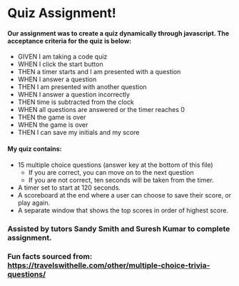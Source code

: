 # Quiz Assignment!

#### Our assignment was to create a quiz dynamically through javascript. The acceptance criteria for the quiz is below:

* GIVEN I am taking a code quiz
* WHEN I click the start button
* THEN a timer starts and I am presented with a question
* WHEN I answer a question
* THEN I am presented with another question
* WHEN I answer a question incorrectly
* THEN time is subtracted from the clock
* WHEN all questions are answered or the timer reaches 0
* THEN the game is over
* WHEN the game is over
* THEN I can save my initials and my score

#### My quiz contains:
* 15 multiple choice questions (answer key at the bottom of this file)
    * If you are correct, you can move on to the next question
    * If you are not correct, ten seconds will be taken from the timer.
* A timer set to start at 120 seconds. 
* A scoreboard at the end where a user can choose to save their score, or play again.
* A separate window that shows the top scores in order of highest score.


### Assisted by tutors Sandy Smith and Suresh Kumar to complete assignment. 

### Fun facts sourced from: https://travelswithelle.com/other/multiple-choice-trivia-questions/